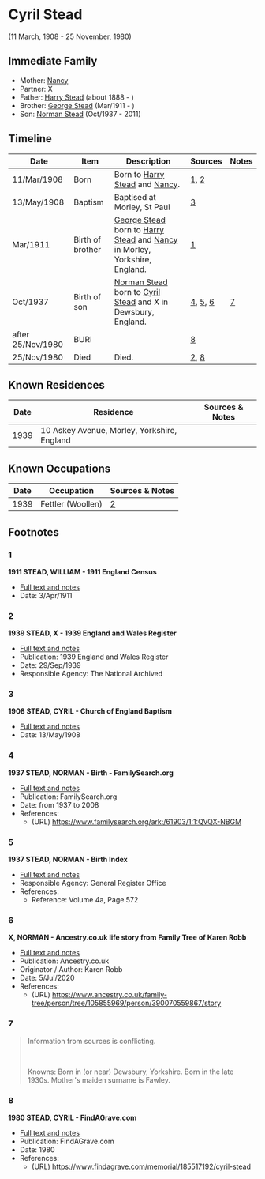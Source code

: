 ﻿---
layout: person
subject_key: i61214710
permalink: /people/i61214710
---

# Cyril Stead
(11 March, 1908 - 25 November, 1980)

## Immediate Family

* Mother: [Nancy](./@68661720@-nancy-b-d.md)
* Partner: X
* Father: [Harry Stead](./@68900898@-harry-stead-b1888-d.md) (about 1888 - )
* Brother: [George Stead](./@77215226@-george-stead-b1911-3-d.md) (Mar/1911 - )
* Son: [Norman Stead](./@69808462@-norman-stead-b1937-10-d2011.md) (Oct/1937 - 2011)

## Timeline

Date | Item | Description | Sources | Notes
---|---|---|---|---
11/Mar/1908 | Born | Born to [Harry Stead](./@68900898@-harry-stead-b1888-d.md) and [Nancy](./@68661720@-nancy-b-d.md). | [1](#1), [2](#2) | 
13/May/1908 | Baptism | Baptised at Morley, St Paul | [3](#3) | 
Mar/1911 | Birth of brother | [George Stead](./@77215226@-george-stead-b1911-3-d.md) born to [Harry Stead](./@68900898@-harry-stead-b1888-d.md) and [Nancy](./@68661720@-nancy-b-d.md) in Morley, Yorkshire, England. | [1](#1) | 
Oct/1937 | Birth of son | [Norman Stead](./@69808462@-norman-stead-b1937-10-d2011.md) born to [Cyril Stead](./@61214710@-cyril-stead-b1908-3-11-d1980-11-25.md) and X in Dewsbury, England. | [4](#4), [5](#5), [6](#6) | [7](#7)
after 25/Nov/1980 | BURI |  | [8](#8) | 
25/Nov/1980 | Died | Died. | [2](#2), [8](#8) | 

## Known Residences

Date | Residence | Sources & Notes
---|---|---
1939 | 10 Askey Avenue, Morley, Yorkshire, England | 

## Known Occupations

Date | Occupation | Sources & Notes
---|---|---
1939 | Fettler (Woollen) | [2](#2)

## Footnotes

### 1

**1911 STEAD, WILLIAM - 1911 England Census**

* [Full text and notes](../sources/@17286223@-1911-stead,-william-1911-england-census.md)
* Date: 3/Apr/1911

### 2

**1939 STEAD, X - 1939 England and Wales Register**

* [Full text and notes](../sources/@58949710@-1939-stead,-x-1939-england-and-wales-register.md)
* Publication: 1939 England and Wales Register
* Date: 29/Sep/1939
* Responsible Agency: The National Archived

### 3

**1908 STEAD, CYRIL - Church of England Baptism**

* [Full text and notes](../sources/@48079579@-1908-stead,-cyril-church-of-england-baptism.md)
* Date: 13/May/1908

### 4

**1937 STEAD, NORMAN - Birth - FamilySearch.org**

* [Full text and notes](../sources/@4000218@-1937-stead,-norman-birth-familysearch.org.md)
* Publication: FamilySearch.org
* Date: from 1937 to 2008
* References: 
  * (URL) https://www.familysearch.org/ark:/61903/1:1:QVQX-NBGM

### 5

**1937 STEAD, NORMAN - Birth Index**

* [Full text and notes](../sources/@67874560@-1937-stead,-norman-birth-index.md)
* Responsible Agency: General Register Office
* References: 
  * Reference: Volume 4a, Page 572

### 6

**X, NORMAN - Ancestry.co.uk life story from Family Tree of Karen Robb**

* [Full text and notes](../sources/@80113535@-stead,-norman-ancestry.co.uk-life-story-from-family-tree-of-karen-robb.md)
* Publication: Ancestry.co.uk
* Originator / Author: Karen Robb
* Date: 5/Jul/2020
* References: 
  * (URL) https://www.ancestry.co.uk/family-tree/person/tree/105855969/person/390070559867/story

### 7

> Information from sources is conflicting.
>
> <br/>
>
> Knowns: Born in (or near) Dewsbury, Yorkshire. Born in the late 1930s. Mother's maiden surname is Fawley.
>


### 8

**1980 STEAD, CYRIL - FindAGrave.com**

* [Full text and notes](../sources/@62416562@-1980-stead,-cyril-findagrave.com.md)
* Publication: FindAGrave.com
* Date: 1980
* References: 
  * (URL) https://www.findagrave.com/memorial/185517192/cyril-stead

